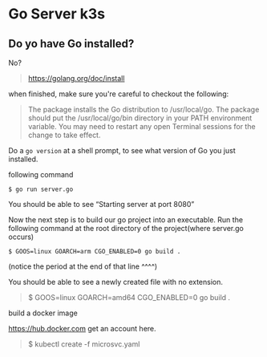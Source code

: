 # Go Server k3s

## Do yo have Go installed?

No?

> https://golang.org/doc/install

when finished, make sure you're careful to checkout the following:

> The package installs the Go distribution to /usr/local/go. 
> The package should put the /usr/local/go/bin directory in your PATH environment variable. 
> You may need to restart any open Terminal sessions for the change to take effect.

Do a `go version` at a shell prompt, to see what version of Go you just installed.

following command 

`$ go run server.go`

 You should be able to see “Starting server at port 8080”

Now the next step is to build our go project into an executable. 
Run the following command at the root directory of the project(where server.go occurs) 

`$ GOOS=linux GOARCH=arm CGO_ENABLED=0 go build .`

(notice the period at the end of that line ^^^^)

You should be able to see a newly created file with no extension.

> $ GOOS=linux GOARCH=amd64 CGO_ENABLED=0 go build .

build a docker image

https://hub.docker.com get an account here.


> $ kubectl create -f microsvc.yaml
